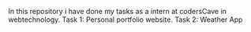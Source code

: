 In this repository i have done my tasks as a intern at codersCave in webtechnology.
Task 1: Personal portfolio website.
Task 2: Weather App
